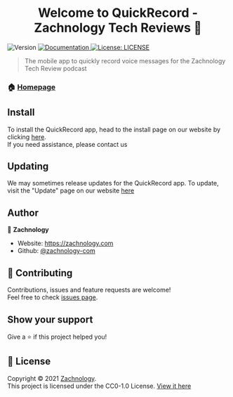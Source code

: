 <h1 align="center">Welcome to QuickRecord - Zachnology Tech Reviews 👋</h1>
<p>
  <img alt="Version" src="https://img.shields.io/badge/version-1.1.0-blue.svg?cacheSeconds=2592000" />
  <a href="https://zachnology-reviews.wixsite.com/site/apps-1" target="_blank">
    <img alt="Documentation" src="https://img.shields.io/badge/documentation-yes-brightgreen.svg" />
  </a>
  <a href="https://github.com/zachnology-com/QuickRecord-app/blob/main/LICENSE" target="_blank">
    <img alt="License: LICENSE" src="https://img.shields.io/badge/License-LICENSE-yellow.svg" />
  </a>
</p>

> The mobile app to quickly record voice messages for the Zachnology Tech Review podcast

### 🏠 [Homepage](https://tech-reviews.zachnology.com)

## Install

To install the QuickRecord app, head to the install page on our website by clicking [here](https://zachnology-reviews.wixsite.com/site/installing-our-app).<br>
If you need assistance, please contact us <br>

## Updating

We may sometimes release updates for the QuickRecord app. To update, visit the "Update" page on our website [here](https://zachnology-reviews.wixsite.com/site/apps-1)

## Author

👤 **Zachnology**

* Website: https://zachnology.com
* Github: [@zachnology-com](https://github.com/zachnology-com)

## 🤝 Contributing

Contributions, issues and feature requests are welcome!<br />Feel free to check [issues page](https://github.com/zachnology-com/QuickRecord-app/issues). 

## Show your support

Give a ⭐️ if this project helped you!

## 📝 License

Copyright © 2021 [Zachnology](https://github.com/zachnology-com).<br />
This project is licensed under the CC0-1.0 License. [View it here](https://github.com/zachnology-com/QuickRecord-app/blob/main/LICENSE)
